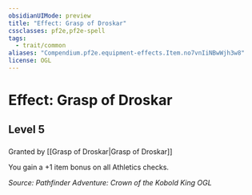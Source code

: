 ```yaml
---
obsidianUIMode: preview
title: "Effect: Grasp of Droskar"
cssclasses: pf2e,pf2e-spell
tags:
  - trait/common
aliases: "Compendium.pf2e.equipment-effects.Item.no7vnIiNBwWjh3w8"
license: OGL
---
```

# Effect: Grasp of Droskar
## Level 5
### 






Granted by [[Grasp of Droskar|Grasp of Droskar]]

You gain a +1 item bonus on all Athletics checks.

*Source: Pathfinder Adventure: Crown of the Kobold King*
*OGL*